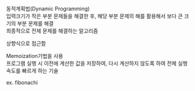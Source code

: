 동적계획법(Dynamic Programming)   
입력크기가 작은 부분 문제들을 해결한 후, 해당 부분 문제의 해를 활용해서 보다 큰 크기의 부분 문제를 해결   
최종적으로 전체 문제를 해결하는 알고리즘   
   
상향식으로 접근함   
   
Memoization기법을 사용   
프로그램 실행 시 이전에 계산한 값을 저장하여, 다시 계산하지 않도록 하여 전체 실행 속도를 빠르게 하는 기술   
   
ex. fibonachi